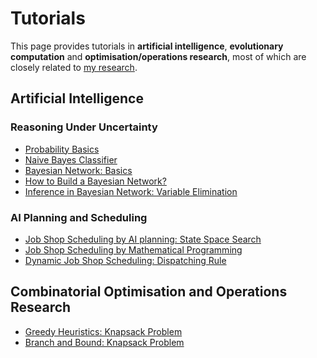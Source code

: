 # Tutorials

This page provides tutorials in **artificial intelligence**, **evolutionary computation** and **optimisation/operations research**, most of which are closely related to [my research](https://meiyi1986.github.io).

## Artificial Intelligence

### Reasoning Under Uncertainty

- [Probability Basics](https://github.com/meiyi1986/tutorials/blob/master/notebooks/reasoning-under-uncertainty-basics.ipynb)
- [Naive Bayes Classifier](https://github.com/meiyi1986/tutorials/blob/master/notebooks/naive-bayes-classifier.ipynb)
- [Bayesian Network: Basics](https://github.com/meiyi1986/tutorials/blob/master/notebooks/bayesian-network-basics.ipynb)
- [How to Build a Bayesian Network?](https://github.com/meiyi1986/tutorials/blob/master/notebooks/bayesian-network-building.ipynb)
- [Inference in Bayesian Network: Variable Elimination](https://github.com/meiyi1986/tutorials/blob/master/notebooks/bayesian-network-variable-elimination.ipynb)

### AI Planning and Scheduling

- [Job Shop Scheduling by AI planning: State Space Search](https://github.com/meiyi1986/tutorials/blob/master/notebooks/job-shop-scheduling-state-space-search.ipynb)
- [Job Shop Scheduling by Mathematical Programming](https://github.com/meiyi1986/tutorials/blob/master/notebooks/job-shop-scheduling-mathematical-programming.ipynb)
- [Dynamic Job Shop Scheduling: Dispatching Rule](https://github.com/meiyi1986/tutorials/blob/master/notebooks/job-shop-scheduling-dispatching-rule.ipynb)


## Combinatorial Optimisation and Operations Research

- [Greedy Heuristics: Knapsack Problem](https://github.com/meiyi1986/tutorials/blob/master/notebooks/knapsack-greedy.ipynb)
- [Branch and Bound: Knapsack Problem]()